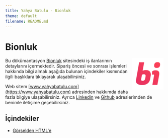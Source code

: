 ```yaml
---
title: Yahya Batulu - Bionluk
theme: default
filename: README.md
--- 
```


# Bionluk

<img align="right" height="100px" src="bionluk.png">

Bu dökümantasyon [Bionluk](https://bionluk.com/yahyabatulu) sitesindeki iş ilanlarımın detaylarını içermektedir. Sipariş öncesi ve sonrası işlemleri hakkında bilgi almak aşağıda bulunan içindekiler kısmından ilgili başlıklara tıklayarak ulaşabilirsiniz.

Web sitem [www.yahyabatulu.com](https://www.yahyabatulu.com) adresinden hakkımda daha fazla bilgiye ulaşabilirsiniz. Ayrıca [Linkedin](https://www.linkedin.com/in/yahyabatulu/) ve [Github](https://www.github.com/bypikod) adreslerimden de benimle iletişime geçebilirsiniz.

## İçindekiler

- [Görselden HTML'e](PSD-TO-HTML.md)
